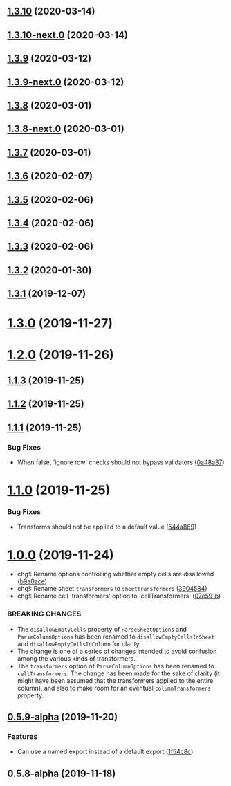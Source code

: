 ## [1.3.10](https://github.com/skypilot-dev/steampress/compare/v1.3.10-next.0...v1.3.10) (2020-03-14)



## [1.3.10-next.0](https://github.com/skypilot-dev/steampress/compare/v1.3.9...v1.3.10-next.0) (2020-03-14)



## [1.3.9](https://github.com/skypilot-dev/steampress/compare/v1.3.9-next.0...v1.3.9) (2020-03-12)



## [1.3.9-next.0](https://github.com/skypilot-dev/steampress/compare/v1.3.8...v1.3.9-next.0) (2020-03-12)



## [1.3.8](https://github.com/skypilot-dev/steampress/compare/v1.3.8-next.0...v1.3.8) (2020-03-01)



## [1.3.8-next.0](https://github.com/skypilot-dev/steampress/compare/v1.3.7...v1.3.8-next.0) (2020-03-01)



## [1.3.7](https://github.com/skypilot-dev/steampress/compare/v1.3.6...v1.3.7) (2020-03-01)



## [1.3.6](https://github.com/skypilot-dev/steampress/compare/v1.3.5...v1.3.6) (2020-02-07)



## [1.3.5](https://github.com/skypilot-dev/steampress/compare/v1.3.4...v1.3.5) (2020-02-06)



## [1.3.4](https://github.com/skypilot-dev/steampress/compare/v1.3.3...v1.3.4) (2020-02-06)



## [1.3.3](https://github.com/skypilot-dev/steampress/compare/1.3.2...v1.3.3) (2020-02-06)



## [1.3.2](https://github.com/skypilot-dev/steampress/compare/1.3.1...1.3.2) (2020-01-30)



## [1.3.1](https://github.com/skypilot-dev/steampress/compare/1.3.0...1.3.1) (2019-12-07)



# [1.3.0](https://github.com/skypilot-dev/steampress/compare/1.2.0...1.3.0) (2019-11-27)



# [1.2.0](https://github.com/skypilot-dev/steampress/compare/1.1.3...1.2.0) (2019-11-26)



## [1.1.3](https://github.com/skypilot-dev/steampress/compare/1.1.2...1.1.3) (2019-11-25)



## [1.1.2](https://github.com/skypilot-dev/steampress/compare/1.1.1...1.1.2) (2019-11-25)



## [1.1.1](https://github.com/skypilot-dev/steampress/compare/1.1.0...1.1.1) (2019-11-25)


### Bug Fixes

* When false, 'ignore row' checks should not bypass validators ([0a48a37](https://github.com/skypilot-dev/steampress/commit/0a48a3711dcdcc5cad9b681f4ad3b5781134c0e6))



# [1.1.0](https://github.com/skypilot-dev/steampress/compare/1.0.0...1.1.0) (2019-11-25)


### Bug Fixes

* Transforms should not be applied to a default value ([544a869](https://github.com/skypilot-dev/steampress/commit/544a869416afc2cf602640f75d092ceda5ad9449))



# [1.0.0](https://github.com/skypilot-dev/steampress/compare/v0.5.9-alpha...1.0.0) (2019-11-24)


* chg!: Rename options controlling whether empty cells are disallowed ([b9a0ace](https://github.com/skypilot-dev/steampress/commit/b9a0acee8becd829bb0bb4d562c88d3be31bd44e))
* chg!: Rename sheet `transformers` to `sheetTransformers` ([3904584](https://github.com/skypilot-dev/steampress/commit/3904584240cdbb5901be5b2ef0e584c3c755c757))
* chg!: Rename cell 'transformers' option to 'cellTransformers' ([07e591b](https://github.com/skypilot-dev/steampress/commit/07e591b4f0f3b7868372fd33680f088aec2bb8c3))


### BREAKING CHANGES

* The `disallowEmptyCells` property of `ParseSheetOptions` and `ParseColumnOptions` has been renamed to `disallowEmptyCellsInSheet` and `disallowEmptyCellsInColumn` for clarity
* The change is one of a series of changes intended to avoid confusion among the various kinds of transformers.
* The `transformers` option of `ParseColumnOptions` has been renamed to `cellTransformers`. The change has been made for the sake of clarity (it might have been assumed that the transformers applied to the entire column), and also to make room for an eventual `columnTransformers` property.



## [0.5.9-alpha](https://github.com/skypilot-dev/steampress/compare/v0.5.8-alpha...v0.5.9-alpha) (2019-11-20)


### Features

* Can use a named export instead of a default export ([1f54c8c](https://github.com/skypilot-dev/steampress/commit/1f54c8c34b04960e9e85b251b2ee038d2a5d7cdd))



## 0.5.8-alpha (2019-11-18)



